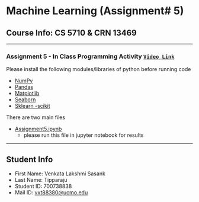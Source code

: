 # **Machine Learning** (Assignment# 5) 
Course Info: CS 5710 & CRN 13469
---
---
### Assignment 5 - In Class Programming Activity [`Video Link`](https://vimeo.com/768771241/17e2f0cf07)

Please install the following modules/libraries of python before running code
- [NumPy](https://numpy.org/install/)
- [Pandas](https://pandas.pydata.org/docs/getting_started/install.html)
- [Matplotlib](https://matplotlib.org/stable/users/installing/index.html)
- [Seaborn](https://pypi.org/project/seaborn/)
- [Sklearn -scikit](https://scikit-learn.org/stable/install.html)


There are two main files
- [Assignment5.ipynb](https://github.com/Sasank09/CS5710_13469/blob/main/Assignments/Assignment5/Assignment5.ipynb)
  - please run this file in jupyter notebook for results
  
---
## Student Info
- First Name: Venkata Lakshmi Sasank
- Last Name: Tipparaju
- Student ID: 700738838
- Mail ID: vxt88380@ucmo.edu
